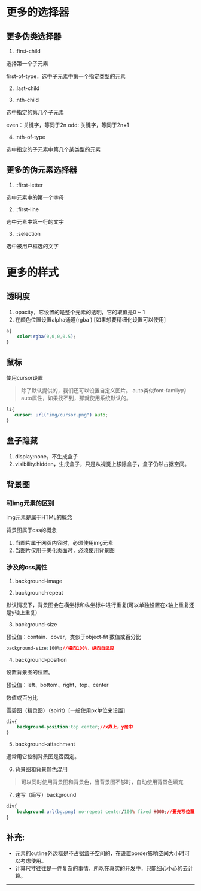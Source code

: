 # 更多的选择器

## 更多伪类选择器

1. :first-child

选择第一个子元素

first-of-type，选中子元素中第一个指定类型的元素

2. :last-child


3. :nth-child

选中指定的第几个子元素

even：关键字，等同于2n
odd: 关键字，等同于2n+1

4. :nth-of-type

选中指定的子元素中第几个某类型的元素

## 更多的伪元素选择器

1. ::first-letter

选中元素中的第一个字母

2. ::first-line

选中元素中第一行的文字

3. ::selection

选中被用户框选的文字




# 更多的样式

## 透明度

1. opacity，它设置的是整个元素的透明，它的取值是0 ~ 1
2. 在颜色位置设置alpha通道(rgba )  [如果想要精细化设置可以使用]
```css
a{
    color:rgba(0,0,0,0.5);
}
```

## 鼠标

使用cursor设置
> 除了默认提供的，我们还可以设置自定义图片。
> auto类似font-family的auto属性，如果找不到，那就使用系统默认的。
```css
li{
   cursor: url("img/cursor.png") auto;
}
```


## 盒子隐藏

1. display:none，不生成盒子
2. visibility:hidden，生成盒子，只是从视觉上移除盒子，盒子仍然占据空间。

## 背景图

### 和img元素的区别

img元素是属于HTML的概念

背景图属于css的概念

1. 当图片属于网页内容时，必须使用img元素
2. 当图片仅用于美化页面时，必须使用背景图

### 涉及的css属性

1. background-image

2. background-repeat

默认情况下，背景图会在横坐标和纵坐标中进行重复(可以单独设置在x轴上重复还是y轴上重复)

3. background-size

预设值：contain、cover，类似于object-fit
数值或百分比
``` css
background-size:100%;//横向100%，纵向自适应
```

4. background-position

设置背景图的位置。

预设值：left、bottom、right、top、center

数值或百分比

雪碧图（精灵图）（spirit）[一般使用px单位来设置]
```css
div{
    background-position:top center;//x靠上，y居中
}
```

5. background-attachment

通常用它控制背景图是否固定。

6. 背景图和背景颜色混用
> 可以同时使用背景图和背景色，当背景图不够时，自动使用背景色填充

7. 速写（简写）background
```css
div{
    background:url(bg.png) no-repeat center/100% fixed #000;//要先写位置再用/分割写尺寸
}
```

## 补充:
* 元素的outline外边框是不占据盒子空间的，在设置border影响空间大小时可以考虑使用。
* 计算尺寸往往是一件复杂的事情，所以在真实的开发中，只能细心小心的去计算。
****